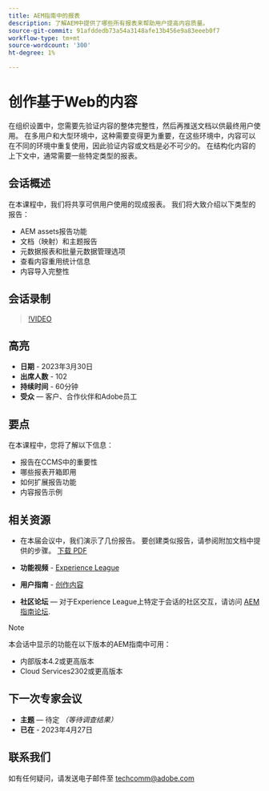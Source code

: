 ```yaml
---
title: AEM指南中的报表
description: 了解AEM中提供了哪些所有报表来帮助用户提高内容质量。
source-git-commit: 91afddedb73a54a3148afe13b456e9a83eeeb0f7
workflow-type: tm+mt
source-wordcount: '300'
ht-degree: 1%

---
```


# 创作基于Web的内容

在组织设置中，您需要先验证内容的整体完整性，然后再推送文档以供最终用户使用。 在多用户和大型环境中，这种需要变得更为重要，在这些环境中，内容可以在不同的环境中重复使用，因此验证内容或文档是必不可少的。 在结构化内容的上下文中，通常需要一些特定类型的报表。


## 会话概述

在本课程中，我们将共享可供用户使用的现成报表。 我们将大致介绍以下类型的报告：
- AEM assets报告功能
- 文档（映射）和主题报告
- 元数据报表和批量元数据管理选项
- 查看内容重用统计信息
- 内容导入完整性


## 会话录制

>[!VIDEO](https://video.tv.adobe.com/v/3417529/guides--reporting-reporting?quality=12&learn=on)


## 高亮

- **日期** - 2023年3月30日
- **出席人数** - 102
- **持续时间** - 60分钟
- **受众**  — 客户、合作伙伴和Adobe员工


## 要点

在本课程中，您将了解以下信息：
- 报告在CCMS中的重要性
- 哪些报表开箱即用
- 如何扩展报告功能
- 内容报告示例


## 相关资源

- 在本届会议中，我们演示了几份报告。 要创建类似报告，请参阅附加文档中提供的步骤。 [下载 PDF](./assets/aem-guides-expert-session-reports-documentation.pdf)

- **功能视频** -  [Experience League](https://experienceleague.adobe.com/docs/experience-manager-guides-learn/videos/output-generation/working-with-reports.html?lang=en)

- **用户指南** - [创作内容](https://help.adobe.com/en_US/xml-documentation-for-adobe-experience-manager/index.html#t=DXML-master-map%2Freports-intro.html)

- **社区论坛**  — 对于Experience League上特定于会话的社区交互，请访问  [AEM指南论坛](https://experienceleaguecommunities.adobe.com/t5/experience-manager-guides/bd-p/xml-documentation-discussions).

>[!NOTE]
>
> 本会话中显示的功能在以下版本的AEM指南中可用：
> - 内部版本4.2或更高版本
> - Cloud Services2302或更高版本



## 下一次专家会议

- **主题**  — 待定 *（等待调查结果）*
- **已在** - 2023年4月27日


## 联系我们

如有任何疑问，请发送电子邮件至 <techcomm@adobe.com>
